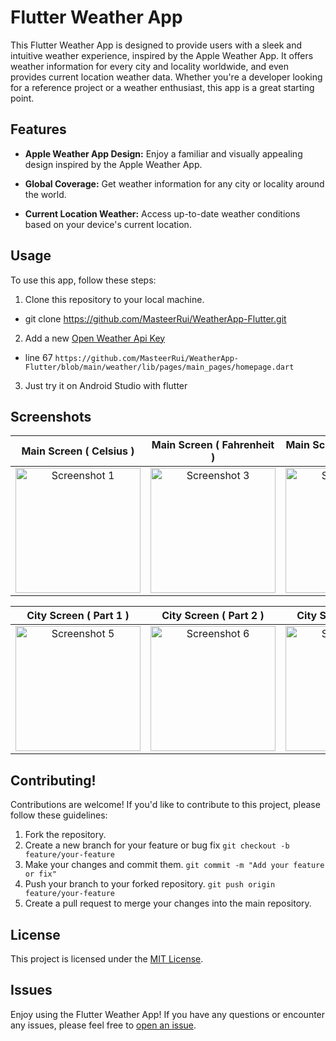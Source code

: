 # Flutter Weather App

This Flutter Weather App is designed to provide users with a sleek and intuitive weather experience, inspired by the Apple Weather App. It offers weather information for every city and locality worldwide, and even provides current location weather data. Whether you're a developer looking for a reference project or a weather enthusiast, this app is a great starting point.

## Features

- **Apple Weather App Design:** Enjoy a familiar and visually appealing design inspired by the Apple Weather App.

- **Global Coverage:** Get weather information for any city or locality around the world.

- **Current Location Weather:** Access up-to-date weather conditions based on your device's current location.

## Usage

To use this app, follow these steps:

1. Clone this repository to your local machine.
 - git clone https://github.com/MasteerRui/WeatherApp-Flutter.git
2. Add a new [Open Weather Api Key](https://openweathermap.org/api)
 - line 67 ```https://github.com/MasteerRui/WeatherApp-Flutter/blob/main/weather/lib/pages/main_pages/homepage.dart```
3. Just try it on Android Studio with flutter 

## Screenshots
| Main Screen ( Celsius )| Main Screen ( Fahrenheit ) | Main Screen ( Delete City ) | Main Screen ( Search City ) |
| :-------------------: | :-------------------: | :-------------------: | :-------------------: |
| <img src="https://github.com/MasteerRui/WeatherApp-Flutter/assets/75584975/0d2ccab2-854a-402f-a1ea-dc9eb10055c3" alt="Screenshot 1" width="200"> | <img src="https://github.com/MasteerRui/WeatherApp-Flutter/assets/75584975/bebb5c62-c5ae-4ea3-9461-4971f08d3092" alt="Screenshot 3" width="200"> | <img src="https://github.com/MasteerRui/WeatherApp-Flutter/assets/75584975/ac6d96e6-3242-4fb7-bc71-a7d6a5e8a1c7" alt="Screenshot 2" width="200"> | <img src="https://github.com/MasteerRui/WeatherApp-Flutter/assets/75584975/2f3482a2-34c8-4247-8846-cebb8588df81" alt="Screenshot 4" width="200"> | <img src="https://github.com/MasteerRui/WeatherApp-Flutter/assets/75584975/98d1694c-89a8-4626-bfe0-56cefde2391e" alt="Screenshot 4" width="200"> |

| City Screen ( Part 1 ) | City Screen ( Part 2 ) | City Screen ( Part 3 ) | City Screen ( Other One ) |
| :-------------------: | :-------------------: | :-------------------: | :-------------------: |
| <img src="https://github.com/MasteerRui/WeatherApp-Flutter/assets/75584975/98d1694c-89a8-4626-bfe0-56cefde2391e" alt="Screenshot 5" width="200"> | <img src="https://github.com/MasteerRui/WeatherApp-Flutter/assets/75584975/7cfc89df-9e04-4bb2-9b2c-a4fb153f4e99" alt="Screenshot 6" width="200"> | <img src="https://github.com/MasteerRui/WeatherApp-Flutter/assets/75584975/3b352e42-168d-428f-bef7-fc64c6c27d86" alt="Screenshot 7" width="200"> | <img src="https://github.com/MasteerRui/WeatherApp-Flutter/assets/75584975/ffa87856-c416-406f-8fee-eb64069c9339" alt="Screenshot 8" width="200"> |

## Contributing!
Contributions are welcome! If you'd like to contribute to this project, please follow these guidelines:

1. Fork the repository.
2. Create a new branch for your feature or bug fix ```git checkout -b feature/your-feature```
3. Make your changes and commit them. ```git commit -m "Add your feature or fix"```
4. Push your branch to your forked repository. ```git push origin feature/your-feature```
5. Create a pull request to merge your changes into the main repository.

## License

This project is licensed under the [MIT License](https://github.com/MasteerRui/WeatherApp-Flutter/blob/main/LICENSE).

## Issues
Enjoy using the Flutter Weather App! If you have any questions or encounter any issues, please feel free to [open an issue](https://github.com/MasteerRui/WeatherApp-Flutter/issues).
